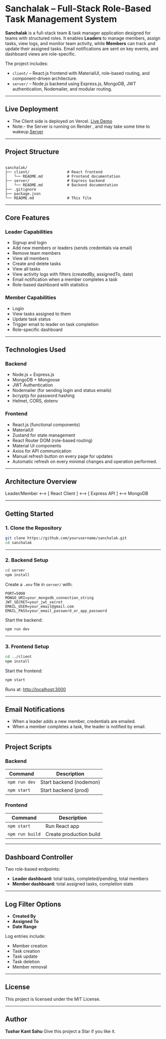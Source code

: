 
# Sanchalak – Full-Stack Role-Based Task Management System

**Sanchalak** is a full-stack team & task manager application designed for teams with structured roles. It enables **Leaders** to manage members, assign tasks, view logs, and monitor team activity, while **Members** can track and update their assigned tasks. Email notifications are sent on key events, and dashboard views are role-specific.

The project includes:

- `client/` – React.js frontend with MaterialUI, role-based routing, and component-driven architecture.
- `server/` – Node.js backend using Express.js, MongoDB, JWT authentication, Nodemailer, and modular routing.

---

## Live Deployment
 - The Client side is deployed on Vercel. [Live Demo](https://sanchalak.vercel.app)
 - Note:- the Server is running on Render , and may take some time to wakeup.[Server](https://sanchalak.onrender.com)

---

## Project Structure

```

sanchalak/
├── client/                 # React frontend
│   └── README.md           # Frontend documentation
├── server/                 # Express backend
│   └── README.md           # Backend documentation
├── .gitignore
├── package.json
└── README.md               # This file

```

---

## Core Features

### Leader Capabilities
- Signup and login
- Add new members or leaders (sends credentials via email)
- Remove team members
- View all members
- Create and delete tasks
- View all tasks
- View activity logs with filters (createdBy, assignedTo, date)
- Email notification when a member completes a task
- Role-based dashboard with statistics

### Member Capabilities
- Login
- View tasks assigned to them
- Update task status
- Trigger email to leader on task completion
- Role-specific dashboard

---

## Technologies Used

### Backend
- Node.js + Express.js
- MongoDB + Mongoose
- JWT Authentication
- Nodemailer (for sending login and status emails)
- bcryptjs for password hashing
- Helmet, CORS, dotenv

### Frontend
- React.js (functional components)
- MaterialUI
- Zustand for state management
- React Router DOM (role-based routing)
- Material UI components
- Axios for API communication
- Manual refresh button on every page for updates
- Automatic refresh on every minimal changes and operation performed.

---

## Architecture Overview

Leader/Member <--> \[ React Client ] <--> \[ Express API ] <--> MongoDB

---

##  Getting Started

### 1. Clone the Repository

```bash
git clone https://github.com/yourusername/sanchalak.git
cd sanchalak
````

---

### 2. Backend Setup

```bash
cd server
npm install
```

Create a `.env` file in `server/` with:

```env
PORT=5000
MONGO_URI=your_mongodb_connection_string
JWT_SECRET=your_jwt_secret
EMAIL_USER=your_email@gmail.com
EMAIL_PASS=your_email_password_or_app_password
```

Start the backend:

```bash
npm run dev
```

---

### 3. Frontend Setup

```bash
cd ../client
npm install
```

Start the frontend:

```bash
npm start
```

Runs at: [http://localhost:3000](http://localhost:3000)

---

##  Email Notifications

* When a leader adds a new member, credentials are emailed.
* When a member completes a task, the leader is notified by email.

---

##  Project Scripts

### Backend

| Command       | Description             |
| ------------- | ----------------------- |
| `npm run dev` | Start backend (nodemon) |
| `npm start`   | Start backend (prod)    |

### Frontend

| Command         | Description             |
| --------------- | ----------------------- |
| `npm start`     | Run React app           |
| `npm run build` | Create production build |

---


## Dashboard Controller

Two role-based endpoints:

* **Leader dashboard:** total tasks, completed/pending, total members
* **Member dashboard:** total assigned tasks, completion stats

---

## Log Filter Options

* **Created By**
* **Assigned To**
* **Date Range**

Log entries include:

* Member creation
* Task creation
* Task update
* Task deletion
* Member removal

---

## License

This project is licensed under the MIT License.

---

## Author

**Tushar Kant Sahu**
Give this project a Star if you like it. 

